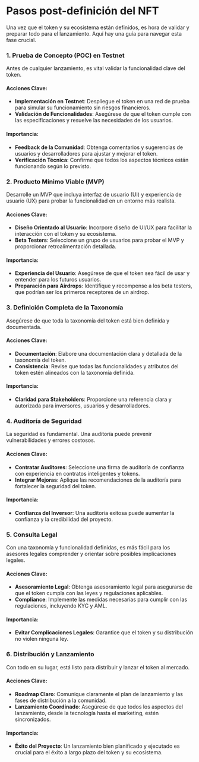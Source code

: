 # Pasos post-definición del NFT

Una vez que el token y su ecosistema están definidos, es hora de validar y preparar todo para el lanzamiento. Aquí hay una guía para navegar esta fase crucial.

### 1. Prueba de Concepto (POC) en Testnet

Antes de cualquier lanzamiento, es vital validar la funcionalidad clave del token.

#### Acciones Clave:

* **Implementación en Testnet**: Despliegue el token en una red de prueba para simular su funcionamiento sin riesgos financieros.
* **Validación de Funcionalidades**: Asegúrese de que el token cumple con las especificaciones y resuelve las necesidades de los usuarios.

#### Importancia:

* **Feedback de la Comunidad**: Obtenga comentarios y sugerencias de usuarios y desarrolladores para ajustar y mejorar el token.
* **Verificación Técnica**: Confirme que todos los aspectos técnicos están funcionando según lo previsto.

### 2. Producto Mínimo Viable (MVP)

Desarrolle un MVP que incluya interfaz de usuario (UI) y experiencia de usuario (UX) para probar la funcionalidad en un entorno más realista.

#### Acciones Clave:

* **Diseño Orientado al Usuario**: Incorpore diseño de UI/UX para facilitar la interacción con el token y su ecosistema.
* **Beta Testers**: Seleccione un grupo de usuarios para probar el MVP y proporcionar retroalimentación detallada.

#### Importancia:

* **Experiencia del Usuario**: Asegúrese de que el token sea fácil de usar y entender para los futuros usuarios.
* **Preparación para Airdrops**: Identifique y recompense a los beta testers, que podrían ser los primeros receptores de un airdrop.

### 3. Definición Completa de la Taxonomía

Asegúrese de que toda la taxonomía del token está bien definida y documentada.

#### Acciones Clave:

* **Documentación**: Elabore una documentación clara y detallada de la taxonomía del token.
* **Consistencia**: Revise que todas las funcionalidades y atributos del token estén alineados con la taxonomía definida.

#### Importancia:

* **Claridad para Stakeholders**: Proporcione una referencia clara y autorizada para inversores, usuarios y desarrolladores.

### 4. Auditoría de Seguridad

La seguridad es fundamental. Una auditoría puede prevenir vulnerabilidades y errores costosos.

#### Acciones Clave:

* **Contratar Auditores**: Seleccione una firma de auditoría de confianza con experiencia en contratos inteligentes y tokens.
* **Integrar Mejoras**: Aplique las recomendaciones de la auditoría para fortalecer la seguridad del token.

#### Importancia:

* **Confianza del Inversor**: Una auditoría exitosa puede aumentar la confianza y la credibilidad del proyecto.

### 5. Consulta Legal

Con una taxonomía y funcionalidad definidas, es más fácil para los asesores legales comprender y orientar sobre posibles implicaciones legales.

#### Acciones Clave:

* **Asesoramiento Legal**: Obtenga asesoramiento legal para asegurarse de que el token cumpla con las leyes y regulaciones aplicables.
* **Compliance**: Implemente las medidas necesarias para cumplir con las regulaciones, incluyendo KYC y AML.

#### Importancia:

* **Evitar Complicaciones Legales**: Garantice que el token y su distribución no violen ninguna ley.

### 6. Distribución y Lanzamiento

Con todo en su lugar, está listo para distribuir y lanzar el token al mercado.

#### Acciones Clave:

* **Roadmap Claro**: Comunique claramente el plan de lanzamiento y las fases de distribución a la comunidad.
* **Lanzamiento Coordinado**: Asegúrese de que todos los aspectos del lanzamiento, desde la tecnología hasta el marketing, estén sincronizados.

#### Importancia:

* **Éxito del Proyecto**: Un lanzamiento bien planificado y ejecutado es crucial para el éxito a largo plazo del token y su ecosistema.
